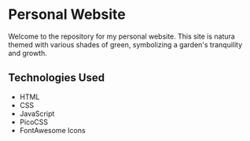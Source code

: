 # Personal Website

Welcome to the repository for my personal website. This site is natura themed with various shades of green, symbolizing a garden's tranquility and growth.




## Technologies Used
- HTML
- CSS
- JavaScript
- PicoCSS
- FontAwesome Icons

